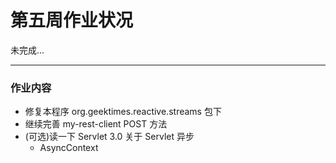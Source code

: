 # 第五周作业状况

未完成...

---

### 作业内容

- 修复本程序 org.geektimes.reactive.streams 包下
- 继续完善 my-rest-client POST 方法
- (可选)读一下 Servlet 3.0 关于 Servlet 异步
    - AsyncContext
